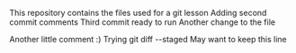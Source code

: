 This repository contains the files used for a git lesson
Adding second commit comments
Third commit ready to run
Another change to the file

Another little comment :)
Trying git diff --staged
May want to keep this line
